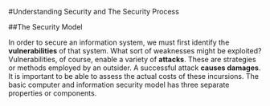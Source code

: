 #Understanding Security and The Security Process

##The Security Model

In order to secure an information system, we must first identify the **vulnerabilities** of that system. What sort of weaknesses might be exploited? Vulnerabilities, of course, enable a variety of **attacks**. These are strategies or methods employed by an outsider. A successful attack **causes damages**. It is important to be able to assess the actual costs of these incursions.
The basic computer and information security model has three separate properties or components.

